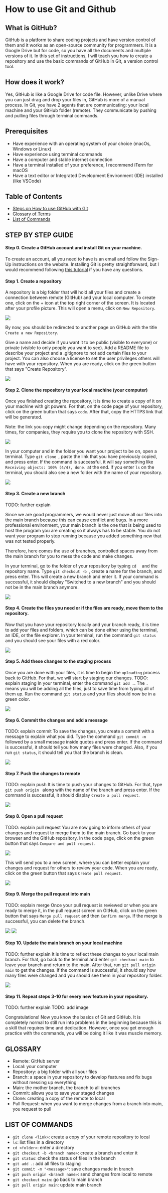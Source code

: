 # How to use Git and Github
## What is GitHub?
GitHub is a platform to share coding projects and have version control of them and it works as an open-source community for programmers. It is a Google Drive but for code, so you have all the documents and multiple versions of it. In this set of instructions, I will teach you how to create a repository and use the basic commands of GitHub in Git, a version control tool.


## How does it work?
Yes, GitHub is like a Google Drive for code file. However, unlike Drive where you can just drag and drop your files in, GitHub is more of a manual process. In Git, you have 2 agents that are communicating: your local machine and your GitHub folder (remote). They communicate by pushing and pulling files through terminal commands.


## Prerequisites
- Have experience with an operating system of your choice (macOs, Windows or Linux)
- Have experience using terminal commands
- Have a computer and stable internet connection
- Have a terminal installed of your preference, I recommend iTerm for macOS
- Have a text editor or Integrated Development Environment (IDE) installed (like VSCode)

## Table of Contents
- [Steps on How to use GitHub with Git](#steps)
- [Glossary of Terms](#glossary)
- [List of Commands](#commands)

<a id="steps"></a>
## STEP BY STEP GUIDE
#### Step 0. Create a GitHub account and install Git on your machine.
To create an account, all you need to have is an email and follow the Sign-Up instructions on the website.
Installing Git is pretty straightforward, but I would recommend following [this tutorial](https://www.linode.com/docs/guides/how-to-install-git-on-linux-mac-and-windows/) if you have any questions.

#### Step 1. Create a repository
A repository is a big folder that will hold all your files and create a connection between remote (GitHub) and your local computer.
To create one, click on the + icon at the top right corner of the screen. It is located after your profile picture.
This will open a menu, click on ```New Repository```.

<img src="1.png" />

By now, you should be redirected to another page on GitHub with the title ```Create a new Repository```.

Give a name and decide if you want it to be public (visible to everyone) or private (visible to only people you want to see). Add a README file to describe your project and a .gitignore to not add certain files to your project.
You can also choose a license to set the user privileges others will have with your repository. When you are ready, click on the green button that says "Create Repository".

<img src="2.png" />

#### Step 2. Clone the repository to your local machine (your computer)
Once you finished creating the repository, it is time to create a copy of it on your machine with git powers. For that, on the code page of your repository, click on the green button that says ```code```.
After that, copy the HTTPS link that will be generated.

Note: the link you copy might change depending on the repository. Many times, for companies, they require you to clone the repository with SSH.

<img src="3.png" />

In your computer and in the folder you want your project to be on, open a terminal.
Type ```git clone ```, paste the link that you have previously copied, and press enter.
If the command is successful, it will say something like ```Receiving objects: 100% (4/4), done.``` at the end.
If you enter ```ls``` on the terminal, you should also see a new folder with the name of your repository.

<img src="4.png" />

#### Step 3. Create a new branch
TODO: further explain

Since we are good programmers, we would never just move all our files into the main branch because this can cause conflict and bugs. In a more professional environment, your main branch is the one that is being used to host the program you are creating so it always has to be stable. You do not want your program to stop running because you added something new that was not tested properly.

Therefore, here comes the use of branches, controlled spaces away from the main branch for you to mess the code and make changes.


In your terminal, go to the folder of your repository by typing ```cd  ``` and the repository name.
Type ```git checkout -b ```, create a name for the branch, and press enter. This will create a new branch and enter it.
If your command is successful, it should display "Switched to a new branch" and you should not be in the main branch anymore.

<img src="5.png" />

#### Step 4. Create the files you need or if the files are ready, move them to the repository.
Now that you have your repository locally and your branch ready, it is time to add your files and folders, which can be done either using the terminal, an IDE, or the file explorer.
In your terminal, run the command ```git status``` and you should see your files with a red color.

<img src="6.png" />

#### Step 5. Add these changes to the staging process
Once you are done with your files, it is time to begin the ```uploading``` process back to GitHub. For that, we will start by staging our changes. TODO: explain staging
In your terminal, enter the command ```git add .```. The ```.``` means you will be adding all the files, just to save time from typing all of them up.
Run the command ```git status``` and your files should now be in a green color.

<img src="7.png" />

#### Step 6. Commit the changes and add a message
TODO: explain commit
To save the changes, you create a commit with a message to explain what you did.
Type the command ```git commit -m ``` followed by a small message inside quotes and press enter.
If the command is successful, it should tell you how many files were changed. Also, if you run ```git status```, it should tell you that the branch is clean.

<img src="8.png" />

#### Step 7. Push the changes to remote
TODO: explain push
It is time to push your changes to GitHub. For that, type ```git push origin ``` along with the name of the branch and press enter.
If the command is successful, it should display ```Create a pull request```.

<img src="9.png" />

#### Step 8. Open a pull request
TODO: explain pull request
You are now going to inform others of your changes and request to merge them to the main branch.
Go back to your browser and the GitHub repository.
In the code page, click on the green button that says ```Compare and pull request```.

<img src="10.png" />

This will send you to a new screen, where you can better explain your changes and request for others to review your code.
When you are ready, click on the green button that says ```Create pull request```.

<img src="11.png" />

#### Step 9. Merge the pull request into main
TODO: explain merge
Once your pull request is reviewed or when you are ready to merge it, in the pull request screen on GitHub, click on the green button that says ```Merge pull request``` and then ```Confirm merge```.
If the merge is successful, you can delete the branch.

<img src="12.png" />
<img src="13.png" />

#### Step 10. Update the main branch on your local machine
TODO: further explain
It is time to reflect these changes to your local main branch. For that, go back to the terminal and enter ```git checkout main``` to leave your branch and return to the main.
After that, run ```git pull origin main``` to get the changes.
If the command is successful, it should say how many files were changed and you should see them in your repository folder.

<img src="14.png" />

#### Step 11. Repeat steps 3-10 for every new feature in your repository.
TODO: further explain
TODO: add image


Congratulations! Now you know the basics of Git and GitHub. It is completely normal to still run into problems in the beginning because this is a skill that requires time and dedication. However, once you get enough practice with the commands, you will be doing it like it was muscle memory.

<a id="glossary"></a>
## GLOSSARY
- Remote: GitHub server
- Local: your computer
- Repository: a big folder with all your files
- Branch: a space in your repository to develop features and fix bugs without messing up everything
- Main: the mother branch, the branch to all branches
- Commit: allows you to save your staged changes
- Clone: creating a copy of the remote to local
- Pull Request: when you want to merge changes from a branch into main, you request to pull

<a id="commands"></a>
## LIST OF COMMANDS
- ```git clone <link>```: create a copy of your remote repository to local
- ```ls```: list files in a directory
- ```cd <folder>```: enter a directory
- ```git checkout -b <branch name>```: create a branch and enter it
- ```git status```: check the status of files in the branch
- ```git add .```: add all files to staging
- ```git commit -m "<message>"```: save changes made in branch
- ```git push origin <branch name>```: send changes from local to remote
- ```git checkout main```: go back to main branch
- ```git pull origin main```: update main branch

